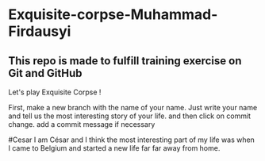 # Exquisite-corpse-Muhammad-Firdausyi

## This repo is made to fulfill training exercise on Git and GitHub

Let's play Exquisite Corpse ! 


First, make a new branch with the name of your name.
Just write your name and tell us the most interesting story of your life. and then click on commit change. add a commit message if necessary


#Cesar
I am César and I think the most interesting part of my life was when I came to Belgium and started a new life far far away from home.

